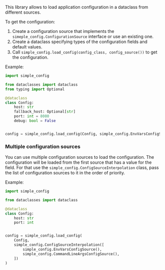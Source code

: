 This library allows to load application configuration in a dataclass from different sources.

To get the configuration:
1. Create a configuration source that implements the `simeple_config.ConfigurationSource` interface or use an existing one.
2. Create a dataclass specifying types of the configuration fields and default values.
3. Call `simple_config.load_config(config_class, config_source())` to get the configuration.


Example:
```python
import simple_config

from dataclasses import dataclass
from typing import Optional

@dataclass
class Config:
    host: str
    fallback_host: Optional[str]
    port: int = 8080
    debug: bool = False


config = simple_config.load_config(Config, simple_config.EnvVarsConfigSource())
```


### Multiple configuration sources

You can use multiple configuration sources to load the configuration. The configuration will be loaded from the first source that has a value for the field.
For that use the `simple_config.ConfigSourceInterpolation` class, pass the list of configuration sources to it in the order of priority.

Example:
```python
import simple_config

from dataclasses import dataclass

@dataclass
class Config:
    host: str
    port: int


config = simple_config.load_config(
    Config,
    simple_config.ConfigSourceInterpolation([
        simple_config.EnvVarsConfigSource(),
        simple_config.CommandLineArgsConfigSource(),
    ])
)
```
